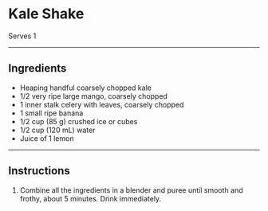 # Kale Shake

Serves 1

---

## Ingredients

* Heaping handful coarsely chopped kale
* 1/2 very ripe large mango, coarsely chopped
* 1 inner stalk celery with leaves, coarsely chopped
* 1 small ripe banana
* 1/2 cup (85 g) crushed ice or cubes
* 1/2 cup (120 mL) water
* Juice of 1 lemon

---

## Instructions

1. Combine all the ingredients in a blender and puree until smooth and frothy, about 5 minutes. Drink immediately.